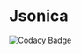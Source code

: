 # Jsonica
[![Codacy Badge](https://api.codacy.com/project/badge/Grade/eec0989e295f4f7e8a8ece07c42dc3b6)](https://www.codacy.com/app/setminami/Jsonica?utm_source=github.com&utm_medium=referral&utm_content=setminami/Jsonica&utm_campaign=badger)